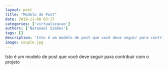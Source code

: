 ```yaml
---
layout: post
title: "Modelo de Post"
date: 2019-11-08 03:17
categories: ['virtualizacao']
authors: ['Natanael Simões']
tags: []
description: 'Isto é um modelo de post que você deve seguir para contribuir com o projeto'
image: couple.jpg
---
```


Isto é um modelo de post que você deve seguir para contribuir com o projeto